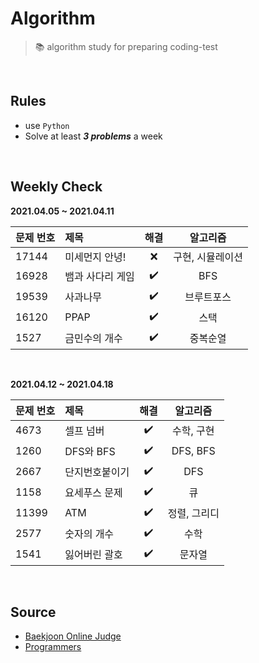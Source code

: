 # Algorithm

>  📚 algorithm study for preparing coding-test

<br/>



## Rules
- use ```Python```
- Solve at least ___3 problems___ a week

<br />



## Weekly Check

**2021.04.05 ~ 2021.04.11**

| 문제 번호 | 제목             | 해결 | 알고리즘|
| :-------- | :---------------- | :----: | :---:|
| 17144     | 미세먼지 안녕!   | ❌    |구현, 시뮬레이션 |
| 16928     | 뱀과 사다리 게임 | ✔️  |BFS |
| 19539     | 사과나무         | ✔️    |브루트포스 |
| 16120     | PPAP             | ✔️    | 스택|
| 1527      | 금민수의 개수    | ✔️    |중복순열 |

<br/>

**2021.04.12 ~ 2021.04.18**

| 문제 번호 | 제목             | 해결 | 알고리즘|
| :-------- | :---------------- | :----: | :---:|
| 4673     | 셀프 넘버   | ✔️  | 수학, 구현 |
| 1260     | DFS와 BFS | ✔️ | DFS, BFS |
| 2667     | 단지번호붙이기    | ✔️  | DFS |
| 1158     | 요세푸스 문제  | ✔️  | 큐 |
| 11399      | ATM    | ✔️  | 정렬, 그리디 |
| 2577      | 숫자의 개수    | ✔️  | 수학 |
| 1541      | 잃어버린 괄호    | ✔️  | 문자열 |

<br/>

## Source

- [Baekjoon Online Judge](https://www.acmicpc.net/)
- [Programmers](https://programmers.co.kr/)
